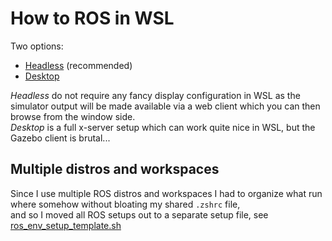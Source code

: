 # How to ROS in WSL

Two options:
- [Headless](./headless.md) (recommended)
- [Desktop](./desktop.md)

_Headless_ do not require any fancy display configuration in WSL as the simulator output will be made available via a web client which you can then browse from the window side.  
_Desktop_ is a full x-server setup which can work quite nice in WSL, but the Gazebo client is brutal...

## Multiple distros and workspaces
Since I use multiple ROS distros and workspaces I had to organize what run where somehow without bloating my shared `.zshrc` file,  
and so I moved all ROS setups out to a separate setup file, see [ros_env_setup_template.sh](../ros_env_setup_template.sh)